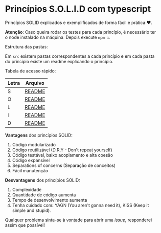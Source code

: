 # Princípios S.O.L.I.D com typescript

Princípios SOLID explicados e exemplificados de forma fácil e prática ❤.

**Atenção**: Caso queira rodar os testes para cada princípio, é necessário ter o node instalado na máquina. Depois execute `npm i`.

Estrutura das pastas:

Em `src` existem pastas correspondentes a cada princípio e em cada pasta do princípio existe um readme explicando o princípio.

Tabela de acesso rápido:

| Letra  	| Arquivo  	|
|  ---	  |   ---    	|
|   S    	| [README](./src/srp)	|
|   O	    | [README](./src/ocp)	|
|   L	    | [README](./src/lsp)	|
|   I	    | [README](./src/isp)	|
|   D	    | [README](./src/dip)	|


**Vantagens** dos princípios SOLID:
1. Código modularizado
2. Código reutilizável (D.R.Y - Don't repeat yourself)
3. Código testável, baixo acoplamento e alta coesão
4. Código expansível
5. Separations of concerns (Separação de conceitos)
6. Fácil manutenção

**Desvantagens** dos princípios SOLID:
1. Complexidade
2. Quantidade de código aumenta
3. Tempo de desenvolvimento aumenta
4. Tenha cuidado com: YAGN (You aren't gonna need it), KISS (Keep it simple and stupid).

Qualquer problema sinta-se à vontade para abrir uma *issue*, responderei assim que possível!
